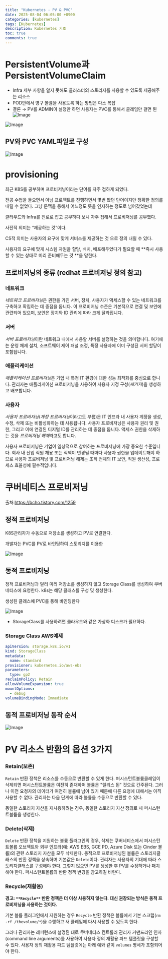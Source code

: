 ```yaml
---
title: "Kubernetes - PV & PVC"
date: 2025-08-04 06:05:00 +0900
categories: [kubernetes]
tags: [Kubernetes]
description: Kubernetes 기초
toc: true
comments: true
---
```


# PersistentVolume과 PersistentVolumeClaim

- Infra 세부 사항을 알지 못해도 클러스터의 스토리지를 사용할 수 있도록 제공해주는 리소스
- POD안에서 영구 볼륨을 사용도록 하는 방법은 다소 복잡
- 결론 → PV를 ADMIN이 설정만 하면 사용자는 PVC를 통해서 클레임만 걸면 된
![Image](https://prod-files-secure.s3.us-west-2.amazonaws.com/e6db513d-ec54-40ff-aa74-2487b0bcfe15/f9e09a82-644b-4f5f-888f-a9fdd8f46b19/Untitled.png?X-Amz-Algorithm=AWS4-HMAC-SHA256&X-Amz-Content-Sha256=UNSIGNED-PAYLOAD&X-Amz-Credential=ASIAZI2LB4664MBK7JEB%2F20250804%2Fus-west-2%2Fs3%2Faws4_request&X-Amz-Date=20250804T064910Z&X-Amz-Expires=3600&X-Amz-Security-Token=IQoJb3JpZ2luX2VjEAYaCXVzLXdlc3QtMiJIMEYCIQD6vS8gU%2B%2FSnZVcHFrX0c6xxS999vB1akxgkBj4Y%2B1vlQIhANaEo0Rn5kBTksBlEAWiQXNE2awDGHV1JpR6tw4x56UMKv8DCD8QABoMNjM3NDIzMTgzODA1IgyAnZjlJQikmvmQwacq3ANxGEkonMq502mKENGmfx3b53VL8A67qLIwdkYUbyXw44OyhyzFqbdFQnvXBHmLhBH6j5cbTsfsforBMlmeV7fsb7tdgtoq2QJ3c4kkLpkoRaxSzfMiS%2BKbShWAy0aTCeedcnmgUHMOY1q%2BLBkjVWK8iAef6SrqnWpwTELdrrivtRHmObZT9m39oMT7IMfQx%2BY65xxoFLDqFHQpdDS9J0Z0XAkyBylt1m%2FnJc2MC34j9FMF1jICI%2BUCxl%2F4giuSq3YokHZxP%2FD4iMCUMX3EQCAAn%2ByXnAdKfLbqt44pp%2B0oRef91Nahwj%2Fhvv4k%2BJbYXVzGKSPvvAuNRKDn1p318aIRYxz1CHz8t7rsfVATSJfeCLvDYX2aDOboMmRhh%2B4QyqSVshBTaSw6AY%2BebiV14zzDQhHWyoij%2F94C%2Fmdjns%2B9%2BbzSc8Q3Oh9baTAhlaulikPZ6hyRoZ7WifseUguGQEGq2H%2FncPO6%2Fu2TLVyiW81ga6BD8V%2B%2B52KGfhsr9PzMI7JAeiHCKf7sP6B667faqGh4vLFW0g4YQBNmrX%2FQ4c4uRwCpNLNvTzD%2FL9Cq9cnLFyFV3077m1vJH%2F2CSm%2BkwGQCVMqCB0%2B3%2B9q8S8YKHNYfxQttV8Yt07LaKQGRYDDajcHEBjqkAYO6cH5N1TS8L5AB3PIfTCIAhkT57%2F8SONtUgtoFwuxW1KeihDqexcvQ3bm3VUU%2Bi5g9OpLUZSIGt1OixJ97ckS0qlzttxe13%2FcRV%2FwkhHeHHliTFBP3HwE2hkpmjEuQPr4JbgNQNQIRt4MsQZII7upRgm9C04Xynq2ZUoWtaHIZzyUtjDELOLxgUagG3e1USG78JQOnEkxb4b8unFHFAeNZ%2FwqW&X-Amz-Signature=b9c30c263120556b7af539e74a35e555acb048f9af133975a56a0a8308ac1821&X-Amz-SignedHeaders=host&x-amz-checksum-mode=ENABLED&x-id=GetObject)

 

![Image](https://prod-files-secure.s3.us-west-2.amazonaws.com/e6db513d-ec54-40ff-aa74-2487b0bcfe15/98250676-eec9-47ee-84f7-159b7f64b989/Untitled.png?X-Amz-Algorithm=AWS4-HMAC-SHA256&X-Amz-Content-Sha256=UNSIGNED-PAYLOAD&X-Amz-Credential=ASIAZI2LB4664MBK7JEB%2F20250804%2Fus-west-2%2Fs3%2Faws4_request&X-Amz-Date=20250804T064910Z&X-Amz-Expires=3600&X-Amz-Security-Token=IQoJb3JpZ2luX2VjEAYaCXVzLXdlc3QtMiJIMEYCIQD6vS8gU%2B%2FSnZVcHFrX0c6xxS999vB1akxgkBj4Y%2B1vlQIhANaEo0Rn5kBTksBlEAWiQXNE2awDGHV1JpR6tw4x56UMKv8DCD8QABoMNjM3NDIzMTgzODA1IgyAnZjlJQikmvmQwacq3ANxGEkonMq502mKENGmfx3b53VL8A67qLIwdkYUbyXw44OyhyzFqbdFQnvXBHmLhBH6j5cbTsfsforBMlmeV7fsb7tdgtoq2QJ3c4kkLpkoRaxSzfMiS%2BKbShWAy0aTCeedcnmgUHMOY1q%2BLBkjVWK8iAef6SrqnWpwTELdrrivtRHmObZT9m39oMT7IMfQx%2BY65xxoFLDqFHQpdDS9J0Z0XAkyBylt1m%2FnJc2MC34j9FMF1jICI%2BUCxl%2F4giuSq3YokHZxP%2FD4iMCUMX3EQCAAn%2ByXnAdKfLbqt44pp%2B0oRef91Nahwj%2Fhvv4k%2BJbYXVzGKSPvvAuNRKDn1p318aIRYxz1CHz8t7rsfVATSJfeCLvDYX2aDOboMmRhh%2B4QyqSVshBTaSw6AY%2BebiV14zzDQhHWyoij%2F94C%2Fmdjns%2B9%2BbzSc8Q3Oh9baTAhlaulikPZ6hyRoZ7WifseUguGQEGq2H%2FncPO6%2Fu2TLVyiW81ga6BD8V%2B%2B52KGfhsr9PzMI7JAeiHCKf7sP6B667faqGh4vLFW0g4YQBNmrX%2FQ4c4uRwCpNLNvTzD%2FL9Cq9cnLFyFV3077m1vJH%2F2CSm%2BkwGQCVMqCB0%2B3%2B9q8S8YKHNYfxQttV8Yt07LaKQGRYDDajcHEBjqkAYO6cH5N1TS8L5AB3PIfTCIAhkT57%2F8SONtUgtoFwuxW1KeihDqexcvQ3bm3VUU%2Bi5g9OpLUZSIGt1OixJ97ckS0qlzttxe13%2FcRV%2FwkhHeHHliTFBP3HwE2hkpmjEuQPr4JbgNQNQIRt4MsQZII7upRgm9C04Xynq2ZUoWtaHIZzyUtjDELOLxgUagG3e1USG78JQOnEkxb4b8unFHFAeNZ%2FwqW&X-Amz-Signature=f6c04d7ada13ecb53eaacc09854d9b6337bc7f562a9b44609b33b79bbf7da170&X-Amz-SignedHeaders=host&x-amz-checksum-mode=ENABLED&x-id=GetObject)

## PV와 PVC YAML파일로 구성

![Image](https://prod-files-secure.s3.us-west-2.amazonaws.com/e6db513d-ec54-40ff-aa74-2487b0bcfe15/fd678829-4686-4349-975c-ec5dd96b6b14/Untitled.png?X-Amz-Algorithm=AWS4-HMAC-SHA256&X-Amz-Content-Sha256=UNSIGNED-PAYLOAD&X-Amz-Credential=ASIAZI2LB4664MBK7JEB%2F20250804%2Fus-west-2%2Fs3%2Faws4_request&X-Amz-Date=20250804T064910Z&X-Amz-Expires=3600&X-Amz-Security-Token=IQoJb3JpZ2luX2VjEAYaCXVzLXdlc3QtMiJIMEYCIQD6vS8gU%2B%2FSnZVcHFrX0c6xxS999vB1akxgkBj4Y%2B1vlQIhANaEo0Rn5kBTksBlEAWiQXNE2awDGHV1JpR6tw4x56UMKv8DCD8QABoMNjM3NDIzMTgzODA1IgyAnZjlJQikmvmQwacq3ANxGEkonMq502mKENGmfx3b53VL8A67qLIwdkYUbyXw44OyhyzFqbdFQnvXBHmLhBH6j5cbTsfsforBMlmeV7fsb7tdgtoq2QJ3c4kkLpkoRaxSzfMiS%2BKbShWAy0aTCeedcnmgUHMOY1q%2BLBkjVWK8iAef6SrqnWpwTELdrrivtRHmObZT9m39oMT7IMfQx%2BY65xxoFLDqFHQpdDS9J0Z0XAkyBylt1m%2FnJc2MC34j9FMF1jICI%2BUCxl%2F4giuSq3YokHZxP%2FD4iMCUMX3EQCAAn%2ByXnAdKfLbqt44pp%2B0oRef91Nahwj%2Fhvv4k%2BJbYXVzGKSPvvAuNRKDn1p318aIRYxz1CHz8t7rsfVATSJfeCLvDYX2aDOboMmRhh%2B4QyqSVshBTaSw6AY%2BebiV14zzDQhHWyoij%2F94C%2Fmdjns%2B9%2BbzSc8Q3Oh9baTAhlaulikPZ6hyRoZ7WifseUguGQEGq2H%2FncPO6%2Fu2TLVyiW81ga6BD8V%2B%2B52KGfhsr9PzMI7JAeiHCKf7sP6B667faqGh4vLFW0g4YQBNmrX%2FQ4c4uRwCpNLNvTzD%2FL9Cq9cnLFyFV3077m1vJH%2F2CSm%2BkwGQCVMqCB0%2B3%2B9q8S8YKHNYfxQttV8Yt07LaKQGRYDDajcHEBjqkAYO6cH5N1TS8L5AB3PIfTCIAhkT57%2F8SONtUgtoFwuxW1KeihDqexcvQ3bm3VUU%2Bi5g9OpLUZSIGt1OixJ97ckS0qlzttxe13%2FcRV%2FwkhHeHHliTFBP3HwE2hkpmjEuQPr4JbgNQNQIRt4MsQZII7upRgm9C04Xynq2ZUoWtaHIZzyUtjDELOLxgUagG3e1USG78JQOnEkxb4b8unFHFAeNZ%2FwqW&X-Amz-Signature=da1f3c0a23385c9fcd1a38121e43ceaa8a89dd24888f5fa54a7d3ee087be426b&X-Amz-SignedHeaders=host&x-amz-checksum-mode=ENABLED&x-id=GetObject)

# provisioning

최근 K8S를 공부하며 프로비저닝이라는 단어를 자주 접하게 되었다.

전공 수업을 들으면서 아님 프로젝트를 진행하면서 몇번 봤던 단어이지만 정확한 정의를 내릴 수 없었다. 그냥 문맥을 통해서 어느정도 뜻을 인지하는 정도로 넘어갔었는데

클라우드와 Infra를 진로로 잡고 공부하다 보니 자주 접해서 프로비저닝를 공부했다.

사전적 의미는 “제공하는 것”이다.

CS적 의미는 사용자의 요구에 맞게 서비스를 제공하는 것 으로 정의 내릴 수 있다.

사용자의 요구에 맞게 시스템 자원을 할당, 배치, 배포해두었다가 필요할 때 **즉시 사용할 수 있는 상태로 미리 준비해두는 것 **을 말한다.

## 프로비저닝의 종류 (redhat 프로비저닝 정의 참고)

### **네트워크**

*네트워크 프로비저닝*은 권한을 가진 서버, 장치, 사용자가 액세스할 수 있는 네트워크를 구축하고 확립하는 데 중점을 둡니다. 이 프로비저닝 수준은 기본적으로 연결 및 보안에 관련되어 있으며, 보안은 장치와 ID 관리에 따라 크게 달라집니다.

### **서버**

*서버 프로비저닝*이란 네트워크 내에서 사용할 서버를 설정하는 것을 의미합니다. 여기에는 운영 체제 설치, 소프트웨어 제어 패널 조정, 특정 사용자에 이미 구성된 서버 할당이 포함됩니다.

### **애플리케이션**

*애플리케이션 프로비저닝*은 기업 내 특정 IT 환경에 대한 성능 최적화를 중심으로 합니다. 관리자는 애플리케이션 프로비저닝을 사용하여 사용자 지정 구성(*패키지*)을 생성하고 배포합니다.

### **사용자**

*사용자 프로비저닝*(*계정 프로비저닝*이라고도 부름)은 IT 인프라 내 사용자 계정을 생성, 수정, 삭제 또는 비활성화하는 데 사용됩니다. 사용자 프로비저닝은 사용자 권리 및 권한, 그리고 이에 연결된 디지털 ID를 관리하는 데 중점을 둡니다. 액세스 권한을 삭제하는 것을 *프로비저닝 해제*라고도 합니다.

사용자 프로비저닝은 기업이 일상적으로 참여하는 프로비저닝에 가장 중요한 수준입니다. 회사 내 신입 직원 채용 또는 직책이 변경될 때마다 사용자 권한을 업데이트해야 하므로 사용자 프로비저닝 및 프로비저닝 해제는 조직 전체의 IT 보안, 직원 생산성, 프로세스 효율성에 필수적입니다.

# 쿠버네티스 프로비저닝

출처:https://bcho.tistory.com/1259


## 정적 프로비저닝

K8S관리자가 수동으로 저장소를 생성하고 PV로 연결한다.

개발자는 PVC를 PV로 바인딩하여 스토리지를 이용한

![Image](https://prod-files-secure.s3.us-west-2.amazonaws.com/e6db513d-ec54-40ff-aa74-2487b0bcfe15/fad19bc9-1e86-4c04-8c0e-b177319e6987/Untitled.png?X-Amz-Algorithm=AWS4-HMAC-SHA256&X-Amz-Content-Sha256=UNSIGNED-PAYLOAD&X-Amz-Credential=ASIAZI2LB4664MBK7JEB%2F20250804%2Fus-west-2%2Fs3%2Faws4_request&X-Amz-Date=20250804T064910Z&X-Amz-Expires=3600&X-Amz-Security-Token=IQoJb3JpZ2luX2VjEAYaCXVzLXdlc3QtMiJIMEYCIQD6vS8gU%2B%2FSnZVcHFrX0c6xxS999vB1akxgkBj4Y%2B1vlQIhANaEo0Rn5kBTksBlEAWiQXNE2awDGHV1JpR6tw4x56UMKv8DCD8QABoMNjM3NDIzMTgzODA1IgyAnZjlJQikmvmQwacq3ANxGEkonMq502mKENGmfx3b53VL8A67qLIwdkYUbyXw44OyhyzFqbdFQnvXBHmLhBH6j5cbTsfsforBMlmeV7fsb7tdgtoq2QJ3c4kkLpkoRaxSzfMiS%2BKbShWAy0aTCeedcnmgUHMOY1q%2BLBkjVWK8iAef6SrqnWpwTELdrrivtRHmObZT9m39oMT7IMfQx%2BY65xxoFLDqFHQpdDS9J0Z0XAkyBylt1m%2FnJc2MC34j9FMF1jICI%2BUCxl%2F4giuSq3YokHZxP%2FD4iMCUMX3EQCAAn%2ByXnAdKfLbqt44pp%2B0oRef91Nahwj%2Fhvv4k%2BJbYXVzGKSPvvAuNRKDn1p318aIRYxz1CHz8t7rsfVATSJfeCLvDYX2aDOboMmRhh%2B4QyqSVshBTaSw6AY%2BebiV14zzDQhHWyoij%2F94C%2Fmdjns%2B9%2BbzSc8Q3Oh9baTAhlaulikPZ6hyRoZ7WifseUguGQEGq2H%2FncPO6%2Fu2TLVyiW81ga6BD8V%2B%2B52KGfhsr9PzMI7JAeiHCKf7sP6B667faqGh4vLFW0g4YQBNmrX%2FQ4c4uRwCpNLNvTzD%2FL9Cq9cnLFyFV3077m1vJH%2F2CSm%2BkwGQCVMqCB0%2B3%2B9q8S8YKHNYfxQttV8Yt07LaKQGRYDDajcHEBjqkAYO6cH5N1TS8L5AB3PIfTCIAhkT57%2F8SONtUgtoFwuxW1KeihDqexcvQ3bm3VUU%2Bi5g9OpLUZSIGt1OixJ97ckS0qlzttxe13%2FcRV%2FwkhHeHHliTFBP3HwE2hkpmjEuQPr4JbgNQNQIRt4MsQZII7upRgm9C04Xynq2ZUoWtaHIZzyUtjDELOLxgUagG3e1USG78JQOnEkxb4b8unFHFAeNZ%2FwqW&X-Amz-Signature=5ec0821cf6b3976c6de9d85b55b61fe2f9bf89ba48c9336ffb3b459be4c33dfe&X-Amz-SignedHeaders=host&x-amz-checksum-mode=ENABLED&x-id=GetObject)

## 동적 프로비저닝

정적 프로비저닝과 달리 미리 저장소를 생성하지 않고 Storage Class를 생성하여 쿠버네티스에 요청한다. k8s는 해당 클래스를 구성 및 생성한다.

생성된 클래스에 PVC를 통해 바인딩한다

![Image](https://prod-files-secure.s3.us-west-2.amazonaws.com/e6db513d-ec54-40ff-aa74-2487b0bcfe15/9970cb0d-688b-4b20-9b3a-b8d948ef5316/Untitled.png?X-Amz-Algorithm=AWS4-HMAC-SHA256&X-Amz-Content-Sha256=UNSIGNED-PAYLOAD&X-Amz-Credential=ASIAZI2LB4664MBK7JEB%2F20250804%2Fus-west-2%2Fs3%2Faws4_request&X-Amz-Date=20250804T064910Z&X-Amz-Expires=3600&X-Amz-Security-Token=IQoJb3JpZ2luX2VjEAYaCXVzLXdlc3QtMiJIMEYCIQD6vS8gU%2B%2FSnZVcHFrX0c6xxS999vB1akxgkBj4Y%2B1vlQIhANaEo0Rn5kBTksBlEAWiQXNE2awDGHV1JpR6tw4x56UMKv8DCD8QABoMNjM3NDIzMTgzODA1IgyAnZjlJQikmvmQwacq3ANxGEkonMq502mKENGmfx3b53VL8A67qLIwdkYUbyXw44OyhyzFqbdFQnvXBHmLhBH6j5cbTsfsforBMlmeV7fsb7tdgtoq2QJ3c4kkLpkoRaxSzfMiS%2BKbShWAy0aTCeedcnmgUHMOY1q%2BLBkjVWK8iAef6SrqnWpwTELdrrivtRHmObZT9m39oMT7IMfQx%2BY65xxoFLDqFHQpdDS9J0Z0XAkyBylt1m%2FnJc2MC34j9FMF1jICI%2BUCxl%2F4giuSq3YokHZxP%2FD4iMCUMX3EQCAAn%2ByXnAdKfLbqt44pp%2B0oRef91Nahwj%2Fhvv4k%2BJbYXVzGKSPvvAuNRKDn1p318aIRYxz1CHz8t7rsfVATSJfeCLvDYX2aDOboMmRhh%2B4QyqSVshBTaSw6AY%2BebiV14zzDQhHWyoij%2F94C%2Fmdjns%2B9%2BbzSc8Q3Oh9baTAhlaulikPZ6hyRoZ7WifseUguGQEGq2H%2FncPO6%2Fu2TLVyiW81ga6BD8V%2B%2B52KGfhsr9PzMI7JAeiHCKf7sP6B667faqGh4vLFW0g4YQBNmrX%2FQ4c4uRwCpNLNvTzD%2FL9Cq9cnLFyFV3077m1vJH%2F2CSm%2BkwGQCVMqCB0%2B3%2B9q8S8YKHNYfxQttV8Yt07LaKQGRYDDajcHEBjqkAYO6cH5N1TS8L5AB3PIfTCIAhkT57%2F8SONtUgtoFwuxW1KeihDqexcvQ3bm3VUU%2Bi5g9OpLUZSIGt1OixJ97ckS0qlzttxe13%2FcRV%2FwkhHeHHliTFBP3HwE2hkpmjEuQPr4JbgNQNQIRt4MsQZII7upRgm9C04Xynq2ZUoWtaHIZzyUtjDELOLxgUagG3e1USG78JQOnEkxb4b8unFHFAeNZ%2FwqW&X-Amz-Signature=e4fb18d7389cefc29bf472abaf6363da346ecd82da60effefa72e4b35fce1e4e&X-Amz-SignedHeaders=host&x-amz-checksum-mode=ENABLED&x-id=GetObject)

- StorageClass를 사용하려면 클라우드와 같은 가상화 디스크가 필요하다.
### Storage Class AWS예제

```yaml
apiVersion: storage.k8s.io/v1
kind: StorageClass
metadata:
  name: standard
provisioner: kubernetes.io/aws-ebs
parameters:
  type: gp2
reclaimPolicy: Retain
allowVolumeExpansion: true
mountOptions:
  - debug
volumeBindingMode: Immediate
```

## 동적 프로비저닝 동작 순서

![Image](https://prod-files-secure.s3.us-west-2.amazonaws.com/e6db513d-ec54-40ff-aa74-2487b0bcfe15/4deceb2e-be54-4ca5-a849-072950ce7305/Untitled.png?X-Amz-Algorithm=AWS4-HMAC-SHA256&X-Amz-Content-Sha256=UNSIGNED-PAYLOAD&X-Amz-Credential=ASIAZI2LB4664MBK7JEB%2F20250804%2Fus-west-2%2Fs3%2Faws4_request&X-Amz-Date=20250804T064910Z&X-Amz-Expires=3600&X-Amz-Security-Token=IQoJb3JpZ2luX2VjEAYaCXVzLXdlc3QtMiJIMEYCIQD6vS8gU%2B%2FSnZVcHFrX0c6xxS999vB1akxgkBj4Y%2B1vlQIhANaEo0Rn5kBTksBlEAWiQXNE2awDGHV1JpR6tw4x56UMKv8DCD8QABoMNjM3NDIzMTgzODA1IgyAnZjlJQikmvmQwacq3ANxGEkonMq502mKENGmfx3b53VL8A67qLIwdkYUbyXw44OyhyzFqbdFQnvXBHmLhBH6j5cbTsfsforBMlmeV7fsb7tdgtoq2QJ3c4kkLpkoRaxSzfMiS%2BKbShWAy0aTCeedcnmgUHMOY1q%2BLBkjVWK8iAef6SrqnWpwTELdrrivtRHmObZT9m39oMT7IMfQx%2BY65xxoFLDqFHQpdDS9J0Z0XAkyBylt1m%2FnJc2MC34j9FMF1jICI%2BUCxl%2F4giuSq3YokHZxP%2FD4iMCUMX3EQCAAn%2ByXnAdKfLbqt44pp%2B0oRef91Nahwj%2Fhvv4k%2BJbYXVzGKSPvvAuNRKDn1p318aIRYxz1CHz8t7rsfVATSJfeCLvDYX2aDOboMmRhh%2B4QyqSVshBTaSw6AY%2BebiV14zzDQhHWyoij%2F94C%2Fmdjns%2B9%2BbzSc8Q3Oh9baTAhlaulikPZ6hyRoZ7WifseUguGQEGq2H%2FncPO6%2Fu2TLVyiW81ga6BD8V%2B%2B52KGfhsr9PzMI7JAeiHCKf7sP6B667faqGh4vLFW0g4YQBNmrX%2FQ4c4uRwCpNLNvTzD%2FL9Cq9cnLFyFV3077m1vJH%2F2CSm%2BkwGQCVMqCB0%2B3%2B9q8S8YKHNYfxQttV8Yt07LaKQGRYDDajcHEBjqkAYO6cH5N1TS8L5AB3PIfTCIAhkT57%2F8SONtUgtoFwuxW1KeihDqexcvQ3bm3VUU%2Bi5g9OpLUZSIGt1OixJ97ckS0qlzttxe13%2FcRV%2FwkhHeHHliTFBP3HwE2hkpmjEuQPr4JbgNQNQIRt4MsQZII7upRgm9C04Xynq2ZUoWtaHIZzyUtjDELOLxgUagG3e1USG78JQOnEkxb4b8unFHFAeNZ%2FwqW&X-Amz-Signature=47dc5e7da2cbac47e5d3901769a48ee15b720991d0d5f83efb5c5423dc26a3b1&X-Amz-SignedHeaders=host&x-amz-checksum-mode=ENABLED&x-id=GetObject)

# PV 리소스 반환의 옵션 3가지

### **Retain(보존)**

`Retain` 반환 정책은 리소스를 수동으로 반환할 수 있게 한다. 퍼시스턴트볼륨클레임이 삭제되면 퍼시스턴트볼륨은 여전히 존재하며 볼륨은 "릴리스 된" 것으로 간주된다. 그러나 이전 요청자의 데이터가 여전히 볼륨에 남아 있기 때문에 다른 요청에 대해서는 아직 사용할 수 없다. 관리자는 다음 단계에 따라 볼륨을 수동으로 반환할 수 있다.

동일한 스토리지 자산을 재사용하려는 경우, 동일한 스토리지 자산 정의로 새 퍼시스턴트볼륨을 생성한다.

### **Delete(삭제)**

`Delete` 반환 정책을 지원하는 볼륨 플러그인의 경우, 삭제는 쿠버네티스에서 퍼시스턴트볼륨 오브젝트와 외부 인프라(예: AWS EBS, GCE PD, Azure Disk 또는 Cinder 볼륨)의 관련 스토리지 자산을 모두 삭제한다. 동적으로 프로비저닝된 볼륨은 스토리지클래스의 반환 정책을 상속하며 기본값은 `Delete`이다. 관리자는 사용자의 기대에 따라 스토리지클래스를 구성해야 한다. 그렇지 않으면 PV를 생성한 후 PV를 수정하거나 패치해야 한다. 퍼시스턴트볼륨의 반환 정책 변경을 참고하길 바란다.

### **Recycle(재활용)**

**경고: **`**Recycle**`** 반환 정책은 더 이상 사용하지 않는다. 대신 권장되는 방식은 동적 프로비저닝을 사용하는 것이다.**

기본 볼륨 플러그인에서 지원하는 경우 `Recycle` 반환 정책은 볼륨에서 기본 스크럽(`rm -rf /thevolume/*`)을 수행하고 새 클레임에 다시 사용할 수 있도록 한다.

그러나 관리자는 레퍼런스에 설명된 대로 쿠버네티스 컨트롤러 관리자 커맨드라인 인자(command line arguments)를 사용하여 사용자 정의 재활용 파드 템플릿을 구성할 수 있다. 사용자 정의 재활용 파드 템플릿에는 아래 예와 같이 `volumes` 명세가 포함되어야 한다.



